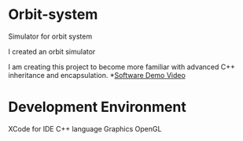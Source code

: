 # Orbit-system
Simulator for orbit system

I created an orbit simulator

I am creating this project to become more familiar with advanced C++ inheritance and encapsulation.
*[Software Demo Video](https://youtu.be/8M2zHhPYGxU)

# Development Environment

XCode for IDE
C++ language
Graphics OpenGL
